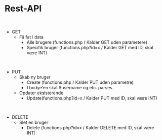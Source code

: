 # Rest-API

&#x200B;

* GET 
   * Få fat I data
      * Alle brugere (functions.php / Kalder GET uden parametere)
      * Specifik bruger (functions.php?id=x / Kalder GET med ID, skal være INT)

&#x200B;

* PUT
   * Skab ny bruger
      * Create (functions.php / Kalder PUT uden parametre)
      * I bodye'en skal $username og etc. parses.
   * Opdater eksisterende
      * Update(functions.php?id=x / Kalder PUT med ID, skal være INT)

&#x200B;

* DELETE
   * Slet en bruger
      * Delete (functions.php?id=x / Kalder DELETE med ID, skal være INT)
